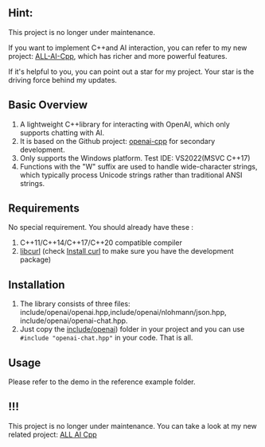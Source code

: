 ## Hint:
This project is no longer under maintenance.

If you want to implement C++and AI interaction, you can refer to my new project: [ALL-AI-Cpp](https://github.com/WinterShadowy/ALL-AI-Cpp), which has richer and more powerful features.

If it's helpful to you, you can point out a star for my project. Your star is the driving force behind my updates.

## Basic Overview
1. A lightweight C++library for interacting with OpenAI, which only supports chatting with AI.
2. It is based on the Github project: [openai-cpp](https://github.com/olrea/openai-cpp) for secondary development.
3. Only supports the Windows platform. Test IDE: VS2022(MSVC C++17)
4. Functions with the "W" suffix are used to handle wide-character strings, which typically process Unicode strings rather than traditional ANSI strings.

## Requirements
No special requirement. You should already have these :
1. C++11/C++14/C++17/C++20 compatible compiler
2. [libcurl](https://curl.se/libcurl/) (check [Install curl](https://everything.curl.dev/get) to make sure you have the development package)

## Installation
1. The library consists of three files: include/openai/openai.hpp,include/openai/nlohmann/json.hpp, include/openai/openai-chat.hpp. 
2. Just copy the [include/openai](https://github.com/WinterShadowy/ChatAI-Cpp/tree/master/chatai-cpp-main/include/openai)) folder in your project and you can use `#include "openai-chat.hpp"` in your code. That is all.  

## Usage
Please refer to the demo in the reference example folder.

## !!!
This project is no longer under maintenance. You can take a look at my new related project: [ALL AI Cpp](https://github.com/WinterShadowy/ALL-AI-Cpp)
